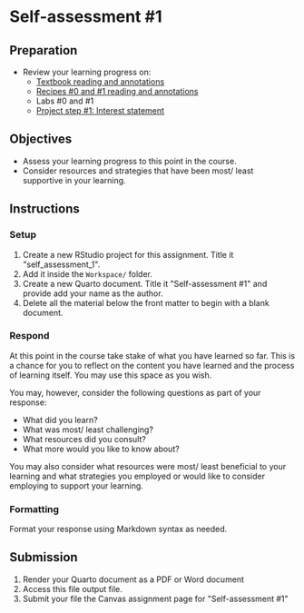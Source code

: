 # Self-assessment #1

## Preparation

- Review your learning progress on:
  - [Textbook reading and annotations](https://qtalr.github.io/book)
  - [Recipes #0 and #1 reading and annotations](https://qtalr.github.io/qtalrkit/articles/)
  - Labs #0 and #1
  - [Project step #1: Interest statement](https://github.com/lin-380-s24/self_assessment_1)

## Objectives

- Assess your learning progress to this point in the course.
- Consider resources and strategies that have been most/ least supportive in your learning.

## Instructions

### Setup

1. Create a new RStudio project for this assignment. Title it "self_assessment_1".
2. Add it inside the `Workspace/` folder.
3. Create a new Quarto document. Title it "Self-assessment #1" and provide add your name as the author.
4. Delete all the material below the front matter to begin with a blank document.

### Respond

At this point in the course take stake of what you have learned so far. This is a chance for you to reflect on the content you have learned and the process of learning itself. You may use this space as you wish.

You may, however, consider the following questions as part of your response:

- What did you learn?
- What was most/ least challenging?
- What resources did you consult?
- What more would you like to know about?

You may also consider what resources were most/ least beneficial to your learning and what strategies you employed or would like to consider employing to support your learning.

### Formatting

Format your response using Markdown syntax as needed.

## Submission

1. Render your Quarto document as a PDF or Word document
2. Access this file output file.
3. Submit your file the Canvas assignment page for "Self-assessment #1"

